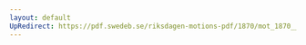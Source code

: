 ```yaml
---
layout: default
UpRedirect: https://pdf.swedeb.se/riksdagen-motions-pdf/1870/mot_1870__ak__00247/mot_1870__ak__00247_002.pdf
---
```


